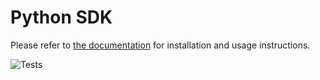 # Python SDK

Please refer to [the documentation](http://segments-python-sdk.rtfd.io/) for installation and usage instructions.

![Tests](https://github.com/segments-ai/python-sdk-improvements/actions/workflows/tests.yaml/badge.svg)
